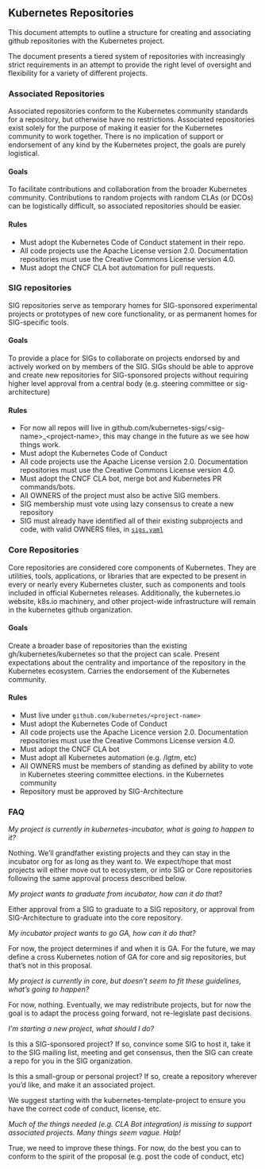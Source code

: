 ## Kubernetes Repositories


This document attempts to outline a structure for creating and associating github repositories with the Kubernetes project.

The document presents a tiered system of repositories with increasingly strict requirements in an attempt to provide the right level of oversight and flexibility for a variety of different projects.


### Associated Repositories

Associated repositories conform to the Kubernetes community standards for a repository, but otherwise have no restrictions. Associated repositories exist solely for the purpose of making it easier for the Kubernetes community to work together. There is no implication of support or endorsement of any kind by the Kubernetes project, the goals are purely logistical.

#### Goals

To facilitate contributions and collaboration from the broader Kubernetes community.  Contributions to random projects with random CLAs (or DCOs) can be logistically difficult, so associated repositories should be easier.


#### Rules

   * Must adopt the Kubernetes Code of Conduct statement in their repo.
   * All code projects use the Apache License version 2.0. Documentation repositories must use the Creative Commons License version 4.0.
   * Must adopt the CNCF CLA bot automation for pull requests.


### SIG repositories

SIG repositories serve as temporary homes for SIG-sponsored experimental projects or prototypes of new core functionality, or as permanent homes for SIG-specific tools.

#### Goals

To provide a place for SIGs to collaborate on projects endorsed by and actively worked on by members of the SIG. SIGs should be able to approve and create new repositories for SIG-sponsored projects without requiring higher level approval from a central body (e.g. steering committee or sig-architecture)

#### Rules

   * For now all repos will live in github.com/kubernetes-sigs/\<sig-name\>\_\<project-name\>, this may change in the future as we see how things work.
   * Must adopt the Kubernetes Code of Conduct
   * All code projects use the Apache License version 2.0. Documentation repositories must use the Creative Commons License version 4.0.
   * Must adopt the CNCF CLA bot, merge bot and Kubernetes PR commands/bots.
   * All OWNERS of the project must also be active SIG members. 
   * SIG membership must vote using lazy consensus to create a new repository
   * SIG must already have identified all of their existing subprojects and code, with valid OWNERS files, in [`sigs.yaml`](https://github.com/kubernetes/community/blob/master/sigs.yaml)

### Core Repositories

Core repositories are considered core components of Kubernetes. They are utilities, tools, applications, or libraries that are expected to be present in every or nearly every Kubernetes cluster, such as components and tools included in official Kubernetes releases. Additionally, the kubernetes.io website, k8s.io machinery, and other project-wide infrastructure will remain in the kubernetes github organization.

#### Goals
Create a broader base of repositories than the existing gh/kubernetes/kubernetes so that the project can scale. Present expectations about the centrality and importance of the repository in the Kubernetes ecosystem. Carries the endorsement of the Kubernetes community.

#### Rules

   * Must live under `github.com/kubernetes/<project-name>`
   * Must adopt the Kubernetes Code of Conduct
   * All code projects use the Apache Licence version 2.0. Documentation repositories must use the Creative Commons License version 4.0.
   * Must adopt the CNCF CLA bot
   * Must adopt all Kubernetes automation (e.g. /lgtm, etc)
   * All OWNERS must be members of standing as defined by ability to vote in Kubernetes steering committee elections. in the Kubernetes community
   * Repository must be approved by SIG-Architecture

### FAQ

*My project is currently in kubernetes-incubator, what is going to happen to it?*

Nothing. We’ll grandfather existing projects and they can stay in the incubator org for as long as they want to. We expect/hope that most projects will either move out to ecosystem, or into SIG or Core repositories following the same approval process described below.



*My project wants to graduate from incubator, how can it do that?*

Either approval from a SIG to graduate to a SIG repository, or approval from SIG-Architecture to graduate into the core repository.



*My incubator project wants to go GA, how can it do that?*

For now, the project determines if and when it is GA. For the future, we may define a cross Kubernetes notion of GA for core and sig repositories, but that’s not in this proposal.



*My project is currently in core, but doesn’t seem to fit these guidelines, what’s going to happen?*

For now, nothing. Eventually, we may redistribute projects, but for now the goal is to adapt the process going forward, not re-legislate past decisions.



*I’m starting a new project, what should I do?*

Is this a SIG-sponsored project? If so, convince some SIG to host it, take it to the SIG mailing list, meeting and get consensus, then the SIG can create a repo for you in the SIG organization.



Is this a small-group or personal project? If so, create a repository wherever you’d like, and make it an associated project.



We suggest starting with the kubernetes-template-project to ensure you have the correct code of conduct, license, etc.



*Much of the things needed (e.g. CLA Bot integration) is missing to support associated projects. Many things seem vague. Halp!*

True, we need to improve these things. For now, do the best you can to conform to the spirit of the proposal (e.g. post the code of conduct, etc)




